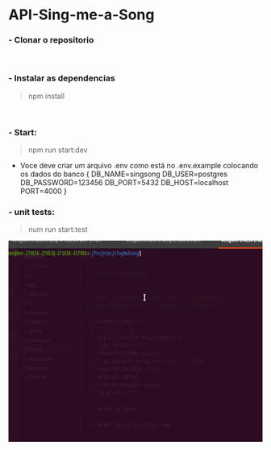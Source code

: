 # API-Sing-me-a-Song

### - Clonar o repositorio
<br/>

### - Instalar as dependencias

<blockquote>
  npm install
</blockquote>
<br/>

### - Start:
<blockquote>
  npm run start:dev
</blockquote>

- Voce deve criar um arquivo .env como está no .env.example colocando os dados do banco 
{
    DB_NAME=singsong
    DB_USER=postgres
    DB_PASSWORD=123456
    DB_PORT=5432
    DB_HOST=localhost
    PORT=4000
}

### - unit tests:
<blockquote>
  num run start:test
</blockquote>

<img src="./assets/tests.gif" height="400"/>
<br/>
